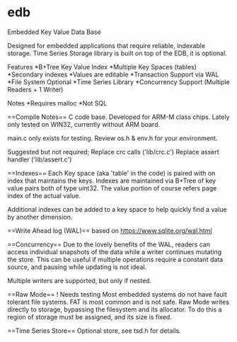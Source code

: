 # edb
Embedded Key Value Data Base

Designed for embedded applications that require reliable, indexable storage.
Time Series Storage library is built on top of the EDB, it is optional.

Features
*B+Tree Key Value Index
*Multiple Key Spaces (tables)
*Secondary indexes
*Values are editable
*Transaction Support via WAL
*File System Optional
*Time Series Library
*Concurrency Support (Multiple Readers + 1 Writer)

Notes
*Requires malloc 
*Not SQL

==Compile Notes==
C code base.
Developed for ARM-M class chips.
Lately only tested on WIN32, currently without ARM board.

main.c only exists for testing.
Review os.h & env.h for your environment.

Suggested but not required; 
  Replace crc calls ('lib/crc.c')
  Replace assert handler ('lib/assert.c')
  

==Indexes==
Each Key space (aka 'table' in the code) is paired with on index that maintains the keys.
Indexes are maintained via B+Tree of key value pairs both of type uint32. The value portion of course refers page index of the actual value.

Additional indexes can be added to a key space to help quickly find a value by another dimension.

==Write Ahead log (WAL)==
based on https://www.sqlite.org/wal.html

==Concurrency==
Due to the lovely benefits of the WAL, readers can access individual snapshots of the data while a writer continues mutating the store. This can be useful if multiple operations require a constant data source, and pausing while updating is not ideal.

Multiple writers are supported, but only if nested.

==Raw Mode==
! Needs testing
Most embedded systems do not have fault tolerant file systems. FAT is most common and is not safe.
Raw Mode writes directly to storage, bypassing the filesystem and its allocator. To do this a region of storage must be assigned, and its size is fixed.

==Time Series Store==
Optional store, see tsd.h for details.
